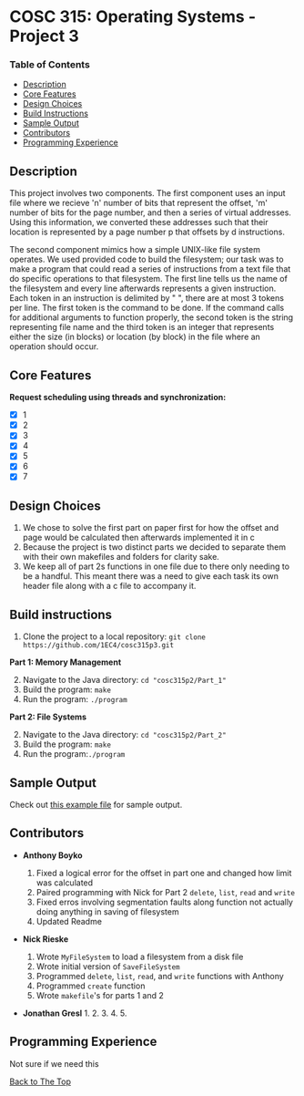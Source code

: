 # COSC 315: Operating Systems - Project 3

### Table of Contents
- [Description](#description)
- [Core Features](#core-features)
- [Design Choices](#design-choices)
- [Build Instructions](#build-instructions)
- [Sample Output](#sample-output)
- [Contributors](#contributors)
- [Programming Experience](#programming-experience)

## Description
This project involves two components. The first component uses an input file where we recieve 'n' number of bits that represent the offset, 'm' number of bits for the page number, and then a series of virtual addresses. Using this information, we converted these addresses such that their location is represented by a page number p that offsets by d instructions.  

The second component mimics how a simple UNIX-like file system operates. We used provided code to build the filesystem; our task was to make a program that could read a series of instructions from a text file that do specific operations to that filesystem. The first line tells us the name of the filesystem and every line afterwards represents a given instruction. Each token in an instruction is delimited by " ", there are at most 3 tokens per line. The first token is the command to be done. If the command calls for additional arguments to function properly, the second token is the string representing file name and the third token is an integer that represents either the size (in blocks) or location (by block) in the file where an operation should occur.

## Core Features
**Request scheduling using threads and synchronization:**
- [x] 1
- [x] 2
- [x] 3
- [x] 4
- [x] 5
- [x] 6
- [x] 7

## Design Choices
  1. We chose to solve the first part on paper first for how the offset and page would be calculated then afterwards implemented it in c
  2. Because the project is two distinct parts we decided to separate them with their own makefiles and folders for clarity sake.
  3. We keep all of part 2s functions in one file due to there only needing to be a handful. This meant there was a need to give each task its own header file along with a c file to accompany it. 
    
  
## Build instructions

  1. Clone the project to a local repository:   `git clone https://github.com/1EC4/cosc315p3.git`
  
**Part 1: Memory Management**

  2. Navigate to the Java directory: `cd "cosc315p2/Part_1"`
  3. Build the program: `make`
  4. Run the program: `./program`
  
**Part 2: File Systems**

  2. Navigate to the Java directory: `cd "cosc315p2/Part_2"`
  3. Build the program: `make`
  4. Run the program:`./program`

## Sample Output
Check out [this example file](sample_output.txt) for sample output.

## Contributors
- **Anthony Boyko**
  1. Fixed a logical error for the offset in part one and changed how limit was calculated
  2. Paired programming with Nick for Part 2 `delete`, `list`, `read` and `write` 
  3. Fixed erros involving segmentation faults along function not actually doing anything in saving of filesystem
  4. Updated Readme

- **Nick Rieske**
  1. Wrote `MyFileSystem` to load a filesystem from a disk file
  2. Wrote initial version of `SaveFileSystem`
  3. Programmed `delete`, `list`, `read`, and `write` functions with Anthony
  4. Programmed `create` function
  5. Wrote `makefile`'s for parts 1 and 2

- **Jonathan Gresl**
  1. 
  2. 
  3. 
  4. 
  5. 

## Programming Experience

Not sure if we need this

[Back to The Top](#cosc-315-operating-systems---project-3)

